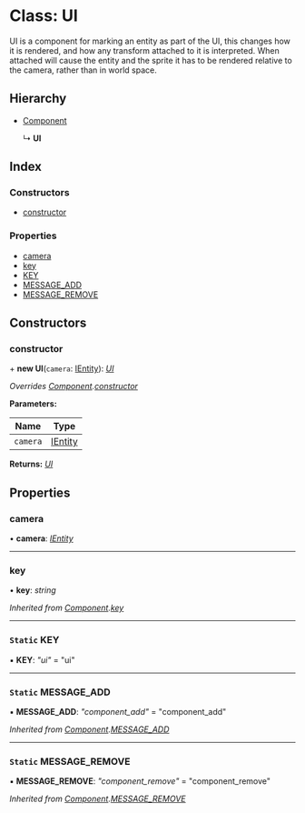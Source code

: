 
# Class: UI

UI is a component for marking an entity as part of the UI,
this changes how it is rendered, and how any transform
attached to it is interpreted. When attached will cause
the entity and the sprite it has to be rendered relative
to the camera, rather than in world space.

## Hierarchy

* [Component](component.md)

  ↳ **UI**

## Index

### Constructors

* [constructor](ui.md#constructor)

### Properties

* [camera](ui.md#camera)
* [key](ui.md#key)
* [KEY](ui.md#static-key)
* [MESSAGE_ADD](ui.md#static-message_add)
* [MESSAGE_REMOVE](ui.md#static-message_remove)

## Constructors

###  constructor

\+ **new UI**(`camera`: [IEntity](../interfaces/ientity.md)): *[UI](ui.md)*

*Overrides [Component](component.md).[constructor](component.md#constructor)*

**Parameters:**

Name | Type |
------ | ------ |
`camera` | [IEntity](../interfaces/ientity.md) |

**Returns:** *[UI](ui.md)*

## Properties

###  camera

• **camera**: *[IEntity](../interfaces/ientity.md)*

___

###  key

• **key**: *string*

*Inherited from [Component](component.md).[key](component.md#key)*

___

### `Static` KEY

▪ **KEY**: *"ui"* = "ui"

___

### `Static` MESSAGE_ADD

▪ **MESSAGE_ADD**: *"component_add"* = "component_add"

*Inherited from [Component](component.md).[MESSAGE_ADD](component.md#static-message_add)*

___

### `Static` MESSAGE_REMOVE

▪ **MESSAGE_REMOVE**: *"component_remove"* = "component_remove"

*Inherited from [Component](component.md).[MESSAGE_REMOVE](component.md#static-message_remove)*
